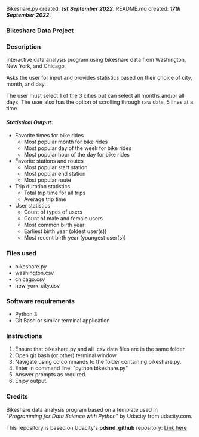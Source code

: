 Bikeshare.py created: **_1st_** **_September_** **_2022_**. 
README.md created: **_17th_** **_September_** **_2022_**. 

### Bikeshare Data Project

### Description

Interactive data analysis program using bikeshare data from Washington, New York,
and Chicago. 

Asks the user for input and provides statistics based on their choice of 
city, month, and day. 

The user must select 1 of the 3 cities but can select all months and/or all days.
The user also has the option of scrolling through raw data, 5 lines at a time.

#### _Statistical_ _Output_:

- Favorite times for bike rides
  * Most popular month for bike rides
  * Most popular day of the week for bike rides
  * Most popular hour of the day for bike rides
- Favorite stations and routes
  * Most popular start station
  * Most popular end station
  * Most popular route
- Trip duration statistics
  * Total trip time for all trips
  * Average trip time
- User statistics
  * Count of types of users
  * Count of male and female users
  * Most common birth year
  * Earliest birth year (oldest user(s))
  * Most recent birth year (youngest user(s))

### Files used

- bikeshare.py
- washington.csv
- chicago.csv
- new_york_city.csv

### Software requirements

*	Python 3
*	Git Bash or similar terminal application

### Instructions

1.	Ensure that bikeshare.py and all .csv data files are in the same folder.
2.	Open git bash (or other) terminal window.
3.	Navigate using cd commands to the folder containing bikeshare.py.
4.	Enter in command line: "python bikeshare.py"
5.	Answer prompts as required.
6.	Enjoy output.

### Credits

Bikeshare data analysis program based on a template used in "*Programming for Data Science with Python*" by Udacity 
from udacity.com.

This repository is based on Udacity's **pdsnd_github** repository: [Link here](https://github.com/udacity/pdsnd_github.git)

